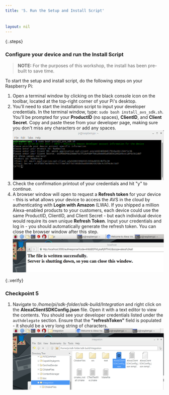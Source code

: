 ```yaml
---
title: '5. Run the Setup and Install Script'


layout: nil
---
```


{:.steps}
### Configure your device and run the Install Script

> **NOTE:** For the purposes of this workshop, the install has been pre-built to save time.  

To start the setup and install script, do the following steps on your Raspberry Pi:

1. Open a terminal window by clicking on the black console icon on the toolbar, located at the top-right corner of your Pi's desktop.
2. You'll need to start the installation script to input your developer credentials.  In the terminal window, type: `sudo bash install_avs_sdk.sh`.  You'll be prompted for your **ProductID** (no spaces), **ClientID**, and **Client Secret**.  Copy and paste these from your developer page, making sure you don't miss any characters or add any spaces.
![](assets/InstallScript.png)
3. Check the confirmation printout of your credentials and hit "y" to continue.
4. A browser window will open to request a **Refresh token** for your device - this is what allows your device to access the AVS in the cloud by authenticating with **Login with Amazon** (LWA).  If you shipped a million Alexa-enabled products to your customers, each device could use the same ProductID, ClientID, and Client Secret - but each individual device would require its own unique **Refresh Token**.  Input your credentials and log in - you should automatically generate the refresh token.  You can close the browser window after this step.
![](assets/TokenSuccess.png)

{:.verify}
### Checkpoint 5

1. Navigate to */home/pi/sdk-folder/sdk-build/Integration* and right click on the **AlexaClientSDKConfig.json** file.  Open it with a text editor to view the contents.  You should see your developer credentials listed under the `authdelegate` section.  Ensure that the **"refreshToken"** field is populated - it should be a very long string of characters.
![](assets/JSONcheck.png)
